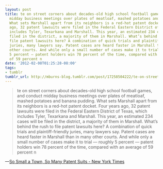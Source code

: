 ```yaml
---
layout: post
title: te on street corners about decades-old high school football games, and conduct
  midday business meetings over plates of meatloaf, mashed potatoes and banana pudding.
  What sets Marshall apart from its neighbors is a red-hot patent docket. Four years
  ago, 32 patent lawsuits were filed in the Federal Eastern District of Texas, which
  includes Tyler, Texarkana and Marshall. This year, an estimated 234 cases will be
  filed in the district, a majority of them in Marshall. What’s behind the rush to
  file patent lawsuits here? A combination of quick trials and plaintiff-friendly
  juries, many lawyers say. Patent cases are heard faster in Marshall than in many
  other courts. And while only a small number of cases make it to trial — roughly
  5 percent — patent holders win 78 percent of the time, compared with an average
  of 59 percent n
date: '2012-02-08T01:25:28-08:00'
tags:
- tumblr
tumblr_url: http://mburns-blog.tumblr.com/post/17258504222/te-on-street-corners-about-decades-old-high-school
---
```

<blockquote>te on street corners about decades-old high school football games, and conduct midday business meetings over plates of meatloaf, mashed potatoes and banana pudding. What sets Marshall apart from its neighbors is a red-hot patent docket. Four years ago, 32 patent lawsuits were filed in the Federal Eastern District of Texas, which includes Tyler, Texarkana and Marshall. This year, an estimated 234 cases will be filed in the district, a majority of them in Marshall. What’s behind the rush to file patent lawsuits here? A combination of quick trials and plaintiff-friendly juries, many lawyers say. Patent cases are heard faster in Marshall than in many other courts. And while only a small number of cases make it to trial — roughly 5 percent — patent holders win 78 percent of the time, compared with an average of 59 percent n</blockquote>&#8212;<a href="http://www.nytimes.com/2006/09/24/business/24ward.html?pagewanted=all">So Small a Town, So Many Patent Suits - New York Times</a>

